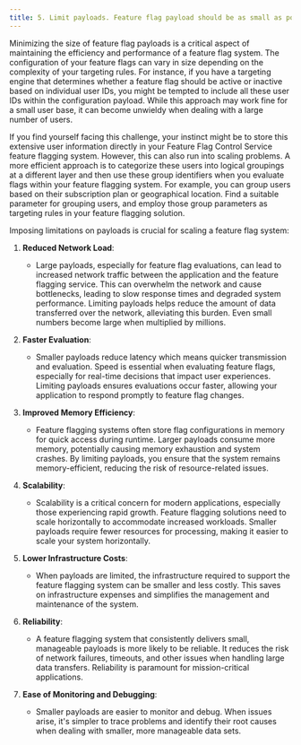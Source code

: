 ```yaml
---
title: 5. Limit payloads. Feature flag payload should be as small as possible. 
---
```


Minimizing the size of feature flag payloads is a critical aspect of maintaining the efficiency and performance of a feature flag system. The configuration of your feature flags can vary in size depending on the complexity of your targeting rules. For instance, if you have a targeting engine that determines whether a feature flag should be active or inactive based on individual user IDs, you might be tempted to include all these user IDs within the configuration payload. While this approach may work fine for a small user base, it can become unwieldy when dealing with a large number of users.

If you find yourself facing this challenge, your instinct might be to store this extensive user information directly in your Feature Flag Control Service feature flagging system. However, this can also run into scaling problems. A more efficient approach is to categorize these users into logical groupings at a different layer and then use these group identifiers when you evaluate flags within your feature flagging system. For example, you can group users based on their subscription plan or geographical location. Find a suitable parameter for grouping users, and employ those group parameters as targeting rules in your feature flagging solution.

Imposing limitations on payloads is crucial for scaling a feature flag system:

1. **Reduced Network Load**:

   - Large payloads, especially for feature flag evaluations, can lead to increased network traffic between the application and the feature flagging service. This can overwhelm the network and cause bottlenecks, leading to slow response times and degraded system performance. Limiting payloads helps reduce the amount of data transferred over the network, alleviating this burden. Even small numbers become large when multiplied by millions.

2. **Faster Evaluation**:

   - Smaller payloads reduce latency which means quicker transmission and evaluation. Speed is essential when evaluating feature flags, especially for real-time decisions that impact user experiences. Limiting payloads ensures evaluations occur faster, allowing your application to respond promptly to feature flag changes.

3. **Improved Memory Efficiency**:

   - Feature flagging systems often store flag configurations in memory for quick access during runtime. Larger payloads consume more memory, potentially causing memory exhaustion and system crashes. By limiting payloads, you ensure that the system remains memory-efficient, reducing the risk of resource-related issues.

4. **Scalability**:

   - Scalability is a critical concern for modern applications, especially those experiencing rapid growth. Feature flagging solutions need to scale horizontally to accommodate increased workloads. Smaller payloads require fewer resources for processing, making it easier to scale your system horizontally.

5. **Lower Infrastructure Costs**:

   - When payloads are limited, the infrastructure required to support the feature flagging system can be smaller and less costly. This saves on infrastructure expenses and simplifies the management and maintenance of the system.


6. **Reliability**:

   - A feature flagging system that consistently delivers small, manageable payloads is more likely to be reliable. It reduces the risk of network failures, timeouts, and other issues when handling large data transfers. Reliability is paramount for mission-critical applications.

7. **Ease of Monitoring and Debugging**:

   - Smaller payloads are easier to monitor and debug. When issues arise, it's simpler to trace problems and identify their root causes when dealing with smaller, more manageable data sets.

